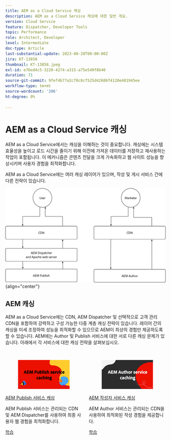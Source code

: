 ```yaml
---
title: AEM as a Cloud Service 캐싱
description: AEM as a Cloud Service 캐싱에 대한 일반 개요.
version: Cloud Service
feature: Dispatcher, Developer Tools
topic: Performance
role: Architect, Developer
level: Intermediate
doc-type: Article
last-substantial-update: 2023-08-28T00:00:00Z
jira: KT-13858
thumbnail: KT-13858.jpeg
exl-id: e76ed4c5-3220-4274-a315-a75e549f8b40
duration: 71
source-git-commit: 9fef4b77a2c70c8cf525d42686f4120e481945ee
workflow-type: tm+mt
source-wordcount: '206'
ht-degree: 0%

---
```


# AEM as a Cloud Service 캐싱

AEM as a Cloud Service에서는 캐싱을 이해하는 것이 중요합니다. 캐싱에는 시스템 효율성을 높이고 로드 시간을 줄이기 위해 이전에 가져온 데이터를 저장하고 재사용하는 작업이 포함됩니다. 이 메커니즘은 콘텐츠 전달을 크게 가속화하고 웹 사이트 성능을 향상시키며 사용자 경험을 최적화합니다.

AEM as a Cloud Service에는 여러 캐싱 레이어가 있으며, 작성 및 게시 서비스 간에 다른 전략이 있습니다.

![AEM as a Cloud Service 캐싱 개요](./assets/overview/all.png){align="center"}

## AEM 캐싱

AEM as a Cloud Service에는 CDN, AEM Dispatcher 및 선택적으로 고객 관리 CDN을 포함하여 강력하고 구성 가능한 다중 계층 캐싱 전략이 있습니다. 레이어 간의 캐싱을 미세 조정하여 성능을 최적화할 수 있으므로 AEM이 최상의 경험만 제공하도록 할 수 있습니다. AEM에는 Author 및 Publish 서비스에 대한 서로 다른 캐싱 문제가 있습니다. 아래에서 각 서비스에 대한 캐싱 전략을 살펴보십시오.


<div class="columns is-multiline" style="margin-top: 2rem">
    <div class="column is-half-tablet is-half-desktop is-half-widescreen" aria-label="AEM Publish service caching">
    <div class="card is-padded-small is-padded-big-mobile" style="height: 100%">
        <div class="card-image">
          <figure class="image is-16by9">
            <a href="./publish.md" title="AEM Publish 서비스" tabindex="-1">
              <img class="is-bordered-r-small" src="./assets/overview/publish-card.png" alt="AEM Publish 서비스 캐싱">
            </a>
          </figure>
        </div>
        <div class="card-content is-padded-small">
          <div class="content">
            <p class="headline is-size-6 has-text-weight-bold"><a href="./publish.md" title="AEM Publish 서비스 캐싱">AEM Publish 서비스 캐싱</a></p>
            <p class="is-size-6">AEM Publish 서비스는 관리되는 CDN 및 AEM Dispatcher를 사용하여 최종 사용자 웹 경험을 최적화합니다.</p>
            <a href="./publish.md" class="spectrum-Button spectrum-Button--outline spectrum-Button--primary spectrum-Button--sizeM">
              <span class="spectrum-Button-label has-no-wrap has-text-weight-bold">학습</span>
            </a>
          </div>
        </div>
      </div>
    </div>
    <div class="column is-half-tablet is-half-desktop is-half-widescreen" aria-label="AEM Author service caching">
        <div class="card is-padded-small is-padded-big-mobile" style="height: 100%">
            <div class="card-image">
            <figure class="image is-16by9">
                <a href="./author.md" title="AEM 작성자 서비스 캐싱" tabindex="-1">
                <img class="is-bordered-r-small" src="./assets/overview/author-card.png" alt="AEM 작성자 서비스 캐싱">
                </a>
            </figure>
            </div>
            <div class="card-content is-padded-small">
            <div class="content">
                <p class="headline is-size-6 has-text-weight-bold"><a href="./author.md" title="AEM 작성자 서비스 캐싱">AEM 작성자 서비스 캐싱</a></p>
                <p class="is-size-6">AEM Author 서비스는 관리되는 CDN을 사용하여 최적화된 작성 경험을 제공합니다.</p>
                <a href="./author.md" class="spectrum-Button spectrum-Button--outline spectrum-Button--primary spectrum-Button--sizeM">
                <span class="spectrum-Button-label has-no-wrap has-text-weight-bold">학습</span>
                </a>
            </div>
            </div>
        </div>
    </div>
</div>
